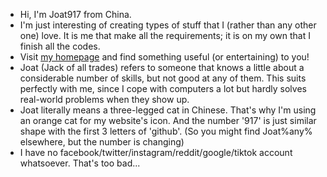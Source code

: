 - Hi, I'm Joat917 from China. 
- I'm just interesting of creating types of stuff that I (rather than any other one) love. It is me that make all the requirements; it is on my own that I finish all the codes. 
- Visit [my homepage](https://joat917.github.io/) and find something useful (or entertaining) to you! 
- Joat (Jack of all trades) refers to someone that knows a little about a considerable number of skills, but not good at any of them. This suits perfectly with me, since I cope with computers a lot but hardly solves real-world problems when they show up.
- Joat literally means a three-legged cat in Chinese. That's why I'm using an orange cat for my website's icon. And the number '917' is just similar shape with the first 3 letters of 'github'. (So you might find Joat%any% elsewhere, but the number is changing)
- I have no facebook/twitter/instagram/reddit/google/tiktok account whatsoever. That's too bad...

<!---
Joat917/Joat917 is a ✨ special ✨ repository because its `README.md` (this file) appears on your GitHub profile.
You can click the Preview link to take a look at your changes.
--->
